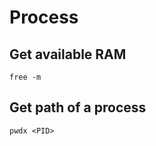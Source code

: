 # Process

## Get available RAM
```shell
free -m
```


## Get path of a process
```shell
pwdx <PID>
```